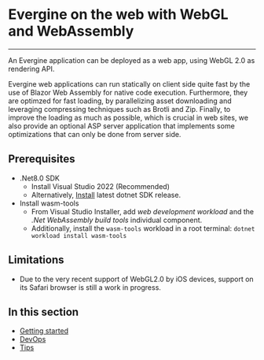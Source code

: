 # Evergine on the web with WebGL and WebAssembly

---
An Evergine application can be deployed as a web app, using WebGL 2.0 as rendering API.

Evergine web applications can run statically on client side quite fast by the use of Blazor Web Assembly for native code execution. Furthermore, they are optimzed for fast loading, by parallelizing asset downloading and leveraging compressing techniques such as Brotli and Zip. Finally, to improve the loading as much as possible, which is crucial in web sites, we also provide an optional ASP server application that implements some optimizations that can only be done from server side.

## Prerequisites

- .Net8.0 SDK
  - Install Visual Studio 2022 (Recommended)
  - Alternatively, [Install](https://dotnet.microsoft.com/download/dotnet/8.0) latest dotnet SDK release.
- Install wasm-tools
  - From Visual Studio Installer, add _web development workload_ and the _.Net WebAssembly build tools_ individual component.
  - Additionally, install the `wasm-tools` workload in a root terminal: `dotnet workload install wasm-tools`

## Limitations

- Due to the very recent support of WebGL2.0 by iOS devices, support on its Safari browser is still a work in progress.

## In this section

- [Getting started](getting_started.md)
- [DevOps](ops.md)
- [Tips](tips.md)
<!-- - [Working with inputs and outputs](io.md) -->
